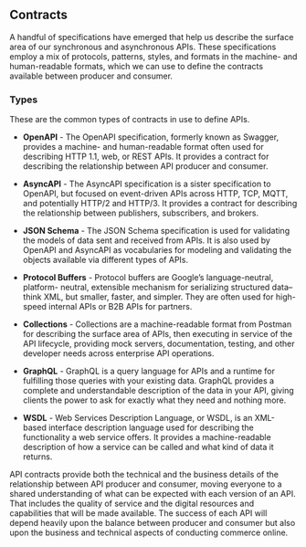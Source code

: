 ## Contracts 
A handful of specifications have emerged that help us describe the surface area of our synchronous and asynchronous APIs. These specifications employ a mix of protocols, patterns, styles, and formats in the machine- and human-readable formats, which we can use to define the contracts available between producer and consumer. 

### Types 
These are the common types of contracts in use to define APIs. 

- **OpenAPI** - The OpenAPI specification, formerly known as Swagger, provides a machine- and human-readable format often used for describing HTTP 1.1, web, or REST APIs. It provides a contract for describing the relationship between API producer and consumer.
 
- **AsyncAPI** - The AsyncAPI specification is a sister specification to OpenAPI, but focused on event-driven APIs across HTTP, TCP, MQTT, and potentially HTTP/2 and HTTP/3. It provides a contract for describing the relationship between publishers, subscribers, and brokers. 
- **JSON Schema** - The JSON Schema specification is used for validating the models of data sent and received from APIs. It is also used by OpenAPI and AsyncAPI as vocabularies for modeling and validating the objects available via different types of APIs. 
- **Protocol Buffers** - Protocol buffers are Google’s language-neutral, platform- neutral, extensible mechanism for serializing structured data–think XML, but smaller, faster, and simpler. They are often used for high-speed internal APIs or B2B APIs for partners. 
- **Collections** - Collections are a machine-readable format from Postman for describing the surface area of APIs, then executing in service of the API lifecycle, providing mock servers, documentation, testing, and other developer needs across enterprise API operations. 
- **GraphQL** - GraphQL is a query language for APIs and a runtime for fulfilling those queries with your existing data. GraphQL provides a complete and understandable description of the data in your API, giving clients the power to ask for exactly what they need and nothing more. 
- **WSDL** - Web Services Description Language, or WSDL, is an XML-based interface description language used for describing the functionality a web service offers. It provides a machine-readable description of how a service can be called and what kind of data it returns. 
 
API contracts provide both the technical and the business details of the relationship between API producer and consumer, moving everyone to a shared understanding of what can be expected with each version of an API. That includes the quality of service and the digital resources and capabilities that will be made available. The success of each API will depend heavily upon the balance between producer and consumer but also upon the business and technical aspects of conducting commerce online. 
